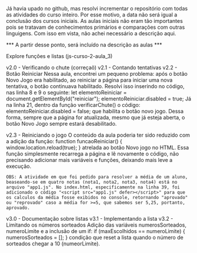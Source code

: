 Já havia upado no github, mas resolvi incrementar o repositório com todas as atividades do curso inteiro. Por esse motivo, a data não será igual a conclusão dos cursos iniciais.
As aulas iniciais não eram tão importantes pois se tratavam de conhecimentos primários e comparações com outras linguigens.
Com isso em vista, não achei necessário a descrição aqui.

*** A partir desse ponto, será incluído na descrição as aulas ***

Explore funções e listas (js-curso-2-aula_3)

v2.0 - Verificando o chute (correçaõ)
v2.1 - Contando tentativas
v2.2 - Botão Reiniciar
    Nessa aula, encontrei um pequeno problema: após o botão Novo Jogo era habilitado, ao reiniciar a página para iniciar uma
    nova tentativa, o botão continuava habilitado. Resolvi isso inserindo no código, nas linha 8 e 9 o seguinte:
        let elementoReiniciar = document.getElementById("reiniciar");
        elementoReiniciar.disabled = true;
    Já na linha 21, dentro da função verificarChute() o código:
        elementoReiniciar.disabled = false;
    que habilita o botão novo jogo.
    Dessa forma, sempre que a página for atualizada, mesmo que já esteja aberta, o botão Novo Jogo sempre estará desabilitado.

v2.3 - Reiniciando o jogo
    O conteúdo da aula poderia ter sido reduzido com a adição da função: 
        function funcaoReiniciar() {
        window.location.reload(true); 
        }
    atrelada ao botão Novo jogo no HTML. Essa função simplesmente recarrega a página e lê novamente o código, não precisando
    adicionar mais variáveis e funções, deixando mais leve a execução.

    OBS: A atividade em que foi pedido para resolver a média de um aluno, beaseando-se em quatro notas (nota1, nota2, nota3, nota4) está no arquivo "app1.js". No index.html, especificamente na linha 39, foi adicionado o código "<script src="app1.js" defer></script>" para que os calculos da média fosse exibidos no console, retornando "aprovado" ou "reprovado" caso a média for >=5, que sabemos ser 5,25, portanto, aprovado.

v3.0 - Documentação sobre listas
v3.1 - Implementando a lista
v3.2 - Limitando os números sorteados
    Adição das variáveis numerosSorteados, numeroLimite e a inclusão de um if:
        if (maxEscolhidos == numeroLimite) {
        numerosSorteados = [];
        }
    condição que reset a lista quando o número de sorteados chegar a 10 (numeorLimite).